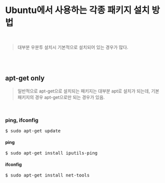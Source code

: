 # Ubuntu에서 사용하는 각종 패키지 설치 방법
</br>

> 대부분 우분투 설치시 기본적으로 설치되어 있는 경우가 많다.

</br></br>

## apt-get only
> 일반적으로 apt-get으로 설치되는 패키지는 대부분 apt로 설치가 되는데, 기본 패키지의 경우 apt-get으로만 되는 경우가 있음.

</br>

### ping, ifconfig
<pre>$ sudo apt-get update</pre>
#### ping
<pre>$ sudo apt-get install iputils-ping</pre>
#### ifconfig
<pre>$ sudo apt-get install net-tools</pre>
